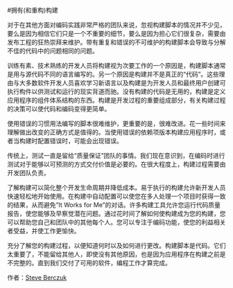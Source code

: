 #拥有(和重构)构建

对于在其他方面对编码实践非常严格的团队来说，忽视构建脚本的情况并不少见，要么是因为相信它们只是一个不重要的细节，要么是因为担心它们很复杂，需要由发布工程的狂热崇拜来维护。带有重复和错误的不可维护的构建脚本会导致与分解不佳的代码中的问题相同的问题。

训练有素、技术熟练的开发人员将构建视为次要工作的一个原因是，构建脚本通常是用与源代码不同的语言编写的。另一个原因是构建并不是真正的“代码”。这些理由与大多数软件开发人员喜欢学习新语言以及构建是为开发人员和最终用户创建可执行构件以供测试和运行的现实背道而驰。没有构建的代码是无用的，构建是定义应用程序的组件体系结构的东西。构建是开发过程的重要组成部分，有关构建过程的决策可以使代码和编码变得更简单。

使用错误的习惯用法编写的脚本很难维护，更重要的是，很难改进。花一些时间来理解做出改变的正确方式是值得的。当使用错误的依赖项版本构建应用程序时，或者当构建时配置错误时，可能会出现错误。

传统上，测试一直是留给“质量保证”团队的事情。我们现在意识到，在编码时进行测试对于能够以可预测的方式交付价值是必要的。在很大程度上，构建过程需要由开发团队负责。

了解构建可以简化整个开发生命周期并降低成本。易于执行的构建允许新开发人员快速轻松地开始使用。在构建中自动配置可以使您在多人处理一个项目时获得一致的结果，从而避免“It Works for Me”的对话。许多构建工具允许您运行代码质量报告，使您能够及早察觉潜在问题。通过花时间了解如何使构建成为您的构建，您可以帮助您自己和团队中的其他每个人。您可以专注于编码功能，使您的利益相关者受益，并使工作更愉快。

充分了解您的构建过程，以便知道何时以及如何进行更改。构建脚本是代码。它们太重要了，不能留给其他人，即使没有其他原因，也是因为应用程序在构建之前是不完整的。直到我们交付了可用的软件，编程工作才算完成。

作者：[Steve Berczuk](http://programmer.97things.oreilly.com/wiki/index.php/Steve_Berczuk)